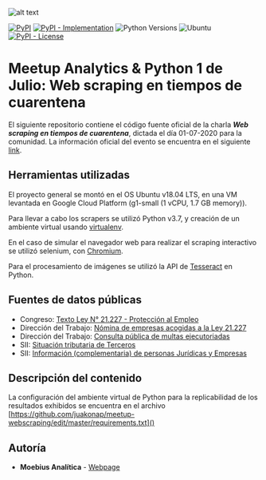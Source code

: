 ![alt text](https://secure.meetupstatic.com/photos/event/8/8/6/5/highres_490894917.jpeg)

[![PyPI](https://img.shields.io/pypi/v/virtualenv?style=flat-square)](https://pypi.org/project/virtualenv)
[![PyPI - Implementation](https://img.shields.io/pypi/implementation/virtualenv?style=flat-square)](https://pypi.org/project/virtualenv)
![Python Versions](https://img.shields.io/badge/Python-3.7-green.svg)
![Ubuntu](https://img.shields.io/badge/Ubuntu-18.04-blue.svg)
[![PyPI - License](https://img.shields.io/pypi/l/virtualenv?style=flat-square)](https://opensource.org/licenses/MIT)


# Meetup Analytics & Python 1 de Julio: Web scraping en tiempos de cuarentena

El siguiente repositorio contiene el código fuente oficial de la charla ***Web scraping en tiempos de cuarentena***, dictada el día 01-07-2020 para la comunidad. La información oficial del evento se encuentra en el siguiente [link](https://www.meetup.com/Analytics-y-Python/events/271358503/).

## Herramientas utilizadas

El proyecto general se montó en el OS Ubuntu v18.04 LTS, en una VM levantada en Google Cloud Platform (g1-small (1 vCPU, 1.7 GB memory)).

Para llevar a cabo los scrapers se utilizó Python v3.7, y creación de un ambiente virtual usando [virtualenv](https://virtualenv.pypa.io/en/latest/installation.html).

En el caso de simular el navegador web para realizar el scraping interactivo se utilizó selenium, con [Chromium](https://chromedriver.chromium.org/).

Para el procesamiento de imágenes se utilizó la API de [Tesseract]() en Python.

## Fuentes de datos públicas

* Congreso: [Texto Ley N° 21.227 - Protección al Empleo](https://www.leychile.cl/Navegar?idNorma=1144080)
* Dirección del Trabajo: [Nómina de empresas acogidas a la Ley 21.227](https://www.dt.gob.cl/portal/1626/w3-article-118613.html)
* Dirección del Trabajo: [Consulta pública de multas ejecutoriadas](https://ventanilla.dirtrab.cl/RegistroEmpleador/consultamultas.aspx)
* SII: [Situación tributaria de Terceros](https://zeus.sii.cl/cvc/stc/stc.html)
* SII: [Información (complementaria) de personas Jurídicas y Empresas](http://www.sii.cl/sobre_el_sii/nominapersonasjuridicas.html)

## Descripción del contenido

La configuración del ambiente virtual de Python para la replicabilidad de los resultados exhibidos se encuentra en el archivo [https://github.com/juakonap/meetup-webscraping/edit/master/requirements.txt]()

## Autoría

* **Moebius Analítica** - [Webpage](https://www.moebius-analitica.cl/)
